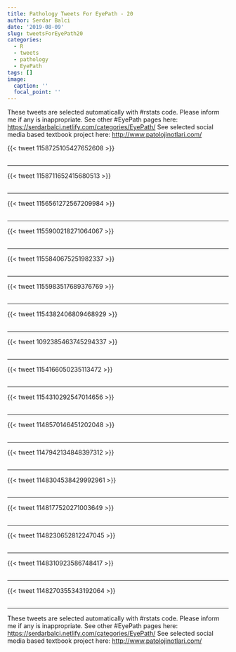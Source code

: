 ```yaml
---
title: Pathology Tweets For EyePath - 20
author: Serdar Balci
date: '2019-08-09'
slug: tweetsForEyePath20
categories:
  - R
  - tweets
  - pathology
  - EyePath
tags: []
image:
  caption: ''
  focal_point: ''
---
```



These tweets are selected automatically with #rstats code. Please inform me if any is inappropriate.
See other #EyePath pages here: https://serdarbalci.netlify.com/categories/EyePath/ 
See selected social media based textbook project here: http://www.patolojinotlari.com/

{{< tweet 1158725105427652608 >}}
<br>
<br>
<hr>
{{< tweet 1158711652415680513 >}}
<br>
<br>
<hr>
{{< tweet 1156561272567209984 >}}
<br>
<br>
<hr>
{{< tweet 1155900218271064067 >}}
<br>
<br>
<hr>
{{< tweet 1155840675251982337 >}}
<br>
<br>
<hr>
{{< tweet 1155983517689376769 >}}
<br>
<br>
<hr>
{{< tweet 1154382406809468929 >}}
<br>
<br>
<hr>
{{< tweet 1092385463745294337 >}}
<br>
<br>
<hr>
{{< tweet 1154166050235113472 >}}
<br>
<br>
<hr>
{{< tweet 1154310292547014656 >}}
<br>
<br>
<hr>
{{< tweet 1148570146451202048 >}}
<br>
<br>
<hr>
{{< tweet 1147942134848397312 >}}
<br>
<br>
<hr>
{{< tweet 1148304538429992961 >}}
<br>
<br>
<hr>
{{< tweet 1148177520271003649 >}}
<br>
<br>
<hr>
{{< tweet 1148230652812247045 >}}
<br>
<br>
<hr>
{{< tweet 1148310923586748417 >}}
<br>
<br>
<hr>
{{< tweet 1148270355343192064 >}}
<br>
<br>
<hr>


These tweets are selected automatically with #rstats code. Please inform me if any is inappropriate.
See other #EyePath pages here: https://serdarbalci.netlify.com/categories/EyePath/ 
See selected social media based textbook project here: http://www.patolojinotlari.com/
